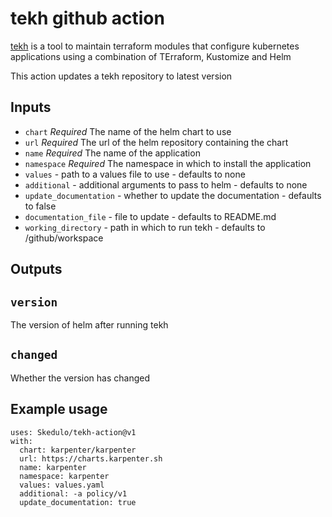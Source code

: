 # tekh github action

[tekh](https://github.com/Skedulo/tekh) is a tool to maintain terraform modules
that configure kubernetes applications using a combination of TErraform,
Kustomize and Helm

This action updates a tekh repository to latest version

## Inputs

* `chart` *Required* The name of the helm chart to use
* `url` *Required* The url of the helm repository containing the chart
* `name` *Required* The name of the application
* `namespace` *Required* The namespace in which to install the application
* `values` - path to a values file to use - defaults to none
* `additional` - additional arguments to pass to helm - defaults to none
* `update_documentation` - whether to update the documentation - defaults to false
* `documentation_file` - file to update - defaults to README.md
* `working_directory` - path in which to run tekh - defaults to /github/workspace

## Outputs

## `version`

The version of helm after running tekh

## `changed`

Whether the version has changed

## Example usage

```
uses: Skedulo/tekh-action@v1
with:
  chart: karpenter/karpenter
  url: https://charts.karpenter.sh
  name: karpenter
  namespace: karpenter
  values: values.yaml
  additional: -a policy/v1
  update_documentation: true
```

